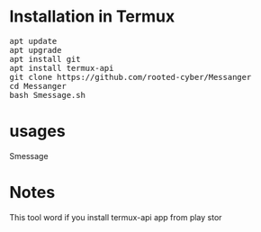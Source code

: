 # Installation in Termux
<pre>
apt update
apt upgrade
apt install git
apt install termux-api
git clone https://github.com/rooted-cyber/Messanger
cd Messanger
bash Smessage.sh
</pre>

# usages
Smessage
# Notes
This tool word if you install termux-api app from play stor